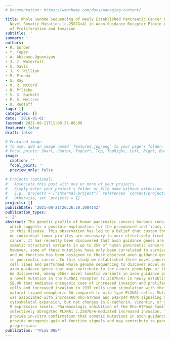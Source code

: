 ```yaml
---
# Documentation: https://wowchemy.com/docs/managing-content/

title: Whole Genome Sequencing of Newly Established Pancreatic Cancer Lines Identifies
  Novel Somatic Mutation (c.2587G>A) in Axon Guidance Receptor Plexin A1 as Enhancer
  of Proliferation and Invasion
subtitle: ''
summary: ''
authors:
- R. Sorber
- Y. Teper
- A. Abisoye-Ogunniyan
- J. J. Waterfall
- S. Davis
- J. K. Killian
- M. Pineda
- S. Ray
- M. R. McCord
- H. Pflicke
- S. S. Burkett
- P. S. Meltzer
- U. Rudloff
tags: []
categories: []
date: '2016-01-01'
lastmod: 2021-08-21T11:08:37-06:00
featured: false
draft: false

# Featured image
# To use, add an image named `featured.jpg/png` to your page's folder.
# Focal points: Smart, Center, TopLeft, Top, TopRight, Left, Right, BottomLeft, Bottom, BottomRight.
image:
  caption: ''
  focal_point: ''
  preview_only: false

# Projects (optional).
#   Associate this post with one or more of your projects.
#   Simply enter your project's folder or file name without extension.
#   E.g. `projects = ["internal-project"]` references `content/project/deep-learning/index.md`.
#   Otherwise, set `projects = []`.
projects: []
publishDate: '2021-08-21T20:26:20.308414Z'
publication_types:
- '2'
abstract: The genetic profile of human pancreatic cancers harbors considerable heterogeneity,
  which suggests a possible explanation for the pronounced inefficacy of single therapies
  in this disease. This observation has led to a belief that custom therapies based
  on individual tumor profiles are necessary to more effectively treat pancreatic
  cancer. It has recently been discovered that axon guidance genes are affected by
  somatic structural variants in up to 25% of human pancreatic cancers. Thus far,
  however, some of these mutations have only been correlated to survival probability
  and no function has been assigned to these observed axon guidance gene mutations
  in pancreatic cancer. In this study we established three novel pancreatic cancer
  cell lines and performed whole genome sequencing to discover novel mutations in
  axon guidance genes that may contribute to the cancer phenotype of these cells.
  We discovered, among other novel somatic variants in axon guidance pathway genes,
  a novel mutation in the PLXNA1 receptor (c.2587G>A) in newly established cell line
  SB.06 that mediates oncogenic cues of increased invasion and proliferation in SB.06
  cells and increased invasion in 293T cells upon stimulation with the receptor's
  natural ligand semaphorin 3A compared to wild type PLXNA1 cells. Mutant PLXNA1 signaling
  was associated with increased Rho-GTPase and p42/p44 MAPK signaling activity and
  cytoskeletal expansion, but not changes in E-cadherin, vimentin, or metalloproteinase
  9 expression levels. Pharmacologic inhibition of the Rho-GTPase family member CDC42
  selectively abrogated PLXNA1 c.2587G>A-mediated increased invasion. These findings
  provide in-vitro confirmation that somatic mutations in axon guidance genes can
  provide oncogenic gain-of-function signals and may contribute to pancreatic cancer
  progression.
publication: '*PLoS ONE*'
---
```

